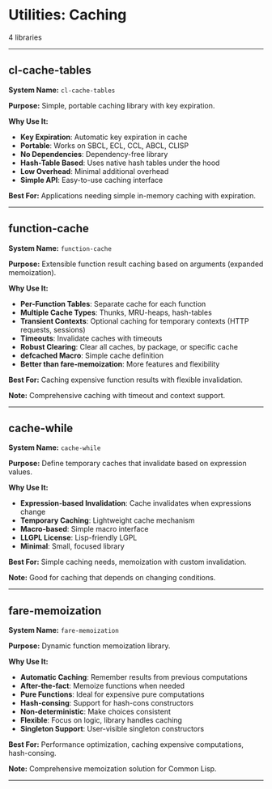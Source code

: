 # Utilities: Caching

4 libraries

---

## cl-cache-tables

**System Name:** `cl-cache-tables`

**Purpose:** Simple, portable caching library with key expiration.

**Why Use It:**
- **Key Expiration**: Automatic key expiration in cache
- **Portable**: Works on SBCL, ECL, CCL, ABCL, CLISP
- **No Dependencies**: Dependency-free library
- **Hash-Table Based**: Uses native hash tables under the hood
- **Low Overhead**: Minimal additional overhead
- **Simple API**: Easy-to-use caching interface

**Best For:** Applications needing simple in-memory caching with expiration.

---


## function-cache

**System Name:** `function-cache`

**Purpose:** Extensible function result caching based on arguments (expanded memoization).

**Why Use It:**
- **Per-Function Tables**: Separate cache for each function
- **Multiple Cache Types**: Thunks, MRU-heaps, hash-tables
- **Transient Contexts**: Optional caching for temporary contexts (HTTP requests, sessions)
- **Timeouts**: Invalidate caches with timeouts
- **Robust Clearing**: Clear all caches, by package, or specific cache
- **defcached Macro**: Simple cache definition
- **Better than fare-memoization**: More features and flexibility

**Best For:** Caching expensive function results with flexible invalidation.

**Note:** Comprehensive caching with timeout and context support.

---


## cache-while

**System Name:** `cache-while`

**Purpose:** Define temporary caches that invalidate based on expression values.

**Why Use It:**
- **Expression-based Invalidation**: Cache invalidates when expressions change
- **Temporary Caching**: Lightweight cache mechanism
- **Macro-based**: Simple macro interface
- **LLGPL License**: Lisp-friendly LGPL
- **Minimal**: Small, focused library

**Best For:** Simple caching needs, memoization with custom invalidation.

**Note:** Good for caching that depends on changing conditions.

---


## fare-memoization

**System Name:** `fare-memoization`

**Purpose:** Dynamic function memoization library.

**Why Use It:**
- **Automatic Caching**: Remember results from previous computations
- **After-the-fact**: Memoize functions when needed
- **Pure Functions**: Ideal for expensive pure computations
- **Hash-consing**: Support for hash-cons constructors
- **Non-deterministic**: Make choices consistent
- **Flexible**: Focus on logic, library handles caching
- **Singleton Support**: User-visible singleton constructors

**Best For:** Performance optimization, caching expensive computations, hash-consing.

**Note:** Comprehensive memoization solution for Common Lisp.

---


